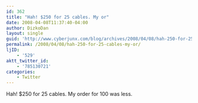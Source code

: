 ```yaml
---
id: 362
title: "Hah! $250 for 25 cables. My or"
date: 2008-04-08T11:37:40-04:00
author: DizkoDan
layout: single
guid: 'http://www.cyberjunx.com/blog/archives/2008/04/08/hah-250-for-25-cables-my-or/'
permalink: /2008/04/08/hah-250-for-25-cables-my-or/
ljID:
    - '529'
aktt_twitter_id:
    - '785130721'
categories:
    - Twitter
---
```


Hah! $250 for 25 cables. My order for 100 was less.